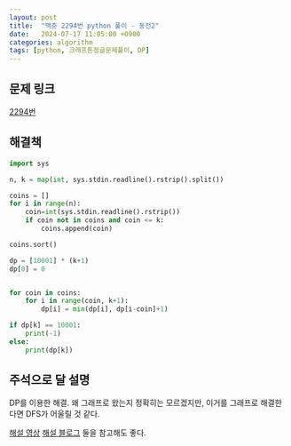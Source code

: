 ```yaml
---
layout: post
title:  "백준 2294번 python 풀이 - 동전2"
date:   2024-07-17 11:05:00 +0900
categories: algorithm
tags: [python, 크래프톤정글문제풀이, DP]
---
```


## 문제 링크
[2294번](https://www.acmicpc.net/problem/2294)

## 해결책
```python
import sys

n, k = map(int, sys.stdin.readline().rstrip().split())

coins = []
for i in range(n):
    coin=int(sys.stdin.readline().rstrip())
    if coin not in coins and coin <= k:
        coins.append(coin)

coins.sort()

dp = [10001] * (k+1)
dp[0] = 0


for coin in coins:
    for i in range(coin, k+1):
        dp[i] = min(dp[i], dp[i-coin]+1)

if dp[k] == 10001:
    print(-1)
else:
    print(dp[k])

```

## 주석으로 달 설명

DP를 이용한 해결.
왜 그래프로 왔는지 정확히는 모르겠지만,
이거를 그래프로 해결한다면 DFS가 어울릴 것 같다.

[해설 영상](https://www.youtube.com/watch?v=z1dNX74bt9Y)
[해설 블로그](https://velog.io/@grace0st/%EB%8F%99%EC%A0%842-%EB%B0%B1%EC%A4%80-2294%EB%B2%88-%ED%8C%8C%EC%9D%B4%EC%8D%AC)
둘을 참고해도 좋다.
